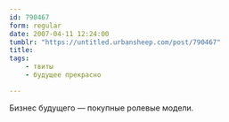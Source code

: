 ```yaml
---
id: 790467
form: regular
date: 2007-04-11 12:24:00
tumblr: "https://untitled.urbansheep.com/post/790467"
title:
tags:
    - твиты
    - будущее прекрасно

---
```


<p>Бизнес будущего — покупные ролевые модели.</p>

